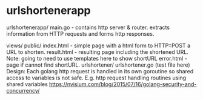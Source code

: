 # urlshortenerapp

urlshortenerapp/
  main.go - contains http server & router. extracts information from HTTP
    requests and forms http responses.

  views/
  public/
    index.html - simple page with a html form to HTTP::POST a URL to shorten.
    result.html - resulting page including the shortened URL.
      Note: going to need to use templates here to show shortURL
    error.html - page if cannot find shortURL.
urlshortener/
  urlshortener.go
  (test file here)
Design:
Each golang http request is handled in its own goroutine so shared access to
variables is not safe. E.g. http request handling routines using shared variables
https://nvisium.com/blog/2015/07/16/golang-security-and-concurrency/

